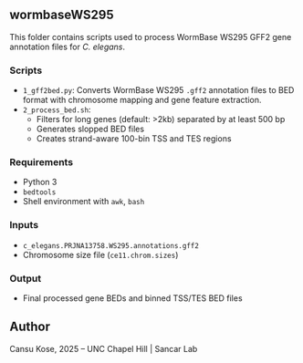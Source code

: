 ## wormbaseWS295

This folder contains scripts used to process WormBase WS295 GFF2 gene annotation files for *C. elegans*.

### Scripts

- `1_gff2bed.py`: Converts WormBase WS295 `.gff2` annotation files to BED format with chromosome mapping and gene feature extraction.
- `2_process_bed.sh`: 
  - Filters for long genes (default: >2kb) separated by at least 500 bp
  - Generates slopped BED files
  - Creates strand-aware 100-bin TSS and TES regions

### Requirements
- Python 3
- `bedtools`
- Shell environment with `awk`, `bash`

### Inputs
- `c_elegans.PRJNA13758.WS295.annotations.gff2`
- Chromosome size file (`ce11.chrom.sizes`)

### Output
- Final processed gene BEDs and binned TSS/TES BED files



## Author

Cansu Kose, 2025 – UNC Chapel Hill | Sancar Lab


